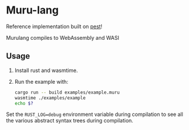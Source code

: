 # Muru-lang

Reference implementation built on [pest](https://github.com/pest-parser/pest)!

Murulang compiles to WebAssembly and WASI

## Usage

1. Install rust and wasmtime.
1. Run the example with:

    ```sh
    cargo run -- build examples/example.muru
    wasmtime ./examples/example
    echo $?
    ```

Set the `RUST_LOG=debug` environment variable during compilation to see all the various abstract syntax trees during compilation.
